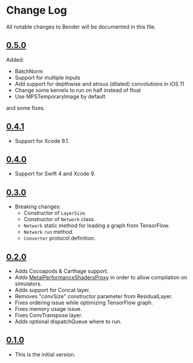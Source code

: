 # Change Log
All notable changes to Bender will be documented in this file.

## [0.5.0](https://github.com/xmartlabs/Bender/releases/tag/0.5.0)

Added:

* BatchNorm
* Support for multiple inputs
* Add support for depthwise and atrous (dilated) convolutions in iOS 11
* Change some kernels to run on half instead of float
* Use MPSTemporaryImage by default

and some fixes.

## [0.4.1](https://github.com/xmartlabs/Bender/releases/tag/0.4.1)

* Support for Xcode 9.1.

## [0.4.0](https://github.com/xmartlabs/Bender/releases/tag/0.4.0)

* Support for Swift 4 and Xcode 9.

## [0.3.0](https://github.com/xmartlabs/Bender/releases/tag/0.3.0)
<!-- Released on 2017-08-17. -->

* Breaking changes:
  * Constructor of `LayerSize`.
  * Constructor of `Network` class.
  * `Network` static method for loading a graph from TensorFlow.
  * `Network` `run` method.
  * `Converter` protocol definition.

## [0.2.0](https://github.com/xmartlabs/Bender/releases/tag/0.2.0)
<!-- Released on 2017-08-09. -->

* Adds Cocoapods & Carthage support.
* Adds [MetalPerformanceShadersProxy](https://github.com/xmartlabs/MetalPerformanceShadersProxy) in order to allow compilation on simulators.
* Adds support for Concat layer.
* Removes "convSize" constructor parameter from ResidualLayer.
* Fixes ordering issue while optimizing TensorFlow graph.
* Fixes memory usage issue.
* Fixes ConvTranspose layer.
* Adds optional dispatchQueue where to run.

## [0.1.0](https://github.com/xmartlabs/Bender/releases/tag/0.1.0)
<!-- Released on 2017-06-05. -->

* This is the initial version.

[xmartlabs]: https://xmartlabs.com
